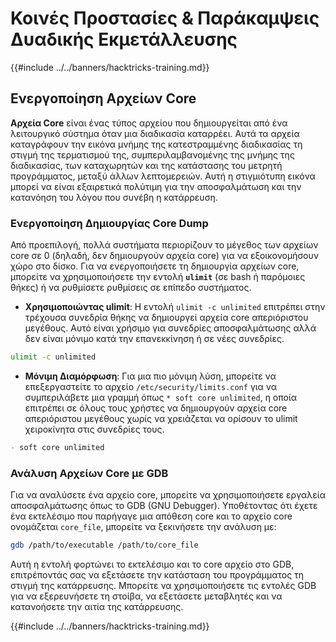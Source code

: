# Κοινές Προστασίες & Παράκαμψεις Δυαδικής Εκμετάλλευσης

{{#include ../../banners/hacktricks-training.md}}

## Ενεργοποίηση Αρχείων Core

**Αρχεία Core** είναι ένας τύπος αρχείου που δημιουργείται από ένα λειτουργικό σύστημα όταν μια διαδικασία καταρρέει. Αυτά τα αρχεία καταγράφουν την εικόνα μνήμης της κατεστραμμένης διαδικασίας τη στιγμή της τερματισμού της, συμπεριλαμβανομένης της μνήμης της διαδικασίας, των καταχωρητών και της κατάστασης του μετρητή προγράμματος, μεταξύ άλλων λεπτομερειών. Αυτή η στιγμιότυπη εικόνα μπορεί να είναι εξαιρετικά πολύτιμη για την αποσφαλμάτωση και την κατανόηση του λόγου που συνέβη η κατάρρευση.

### **Ενεργοποίηση Δημιουργίας Core Dump**

Από προεπιλογή, πολλά συστήματα περιορίζουν το μέγεθος των αρχείων core σε 0 (δηλαδή, δεν δημιουργούν αρχεία core) για να εξοικονομήσουν χώρο στο δίσκο. Για να ενεργοποιήσετε τη δημιουργία αρχείων core, μπορείτε να χρησιμοποιήσετε την εντολή **`ulimit`** (σε bash ή παρόμοιες θήκες) ή να ρυθμίσετε ρυθμίσεις σε επίπεδο συστήματος.

- **Χρησιμοποιώντας ulimit**: Η εντολή `ulimit -c unlimited` επιτρέπει στην τρέχουσα συνεδρία θήκης να δημιουργεί αρχεία core απεριόριστου μεγέθους. Αυτό είναι χρήσιμο για συνεδρίες αποσφαλμάτωσης αλλά δεν είναι μόνιμο κατά την επανεκκίνηση ή σε νέες συνεδρίες.
```bash
ulimit -c unlimited
```
- **Μόνιμη Διαμόρφωση**: Για μια πιο μόνιμη λύση, μπορείτε να επεξεργαστείτε το αρχείο `/etc/security/limits.conf` για να συμπεριλάβετε μια γραμμή όπως `* soft core unlimited`, η οποία επιτρέπει σε όλους τους χρήστες να δημιουργούν αρχεία core απεριόριστου μεγέθους χωρίς να χρειάζεται να ορίσουν το ulimit χειροκίνητα στις συνεδρίες τους.
```markdown
- soft core unlimited
```
### **Ανάλυση Αρχείων Core με GDB**

Για να αναλύσετε ένα αρχείο core, μπορείτε να χρησιμοποιήσετε εργαλεία αποσφαλμάτωσης όπως το GDB (GNU Debugger). Υποθέτοντας ότι έχετε ένα εκτελέσιμο που παρήγαγε μια απόθεση core και το αρχείο core ονομάζεται `core_file`, μπορείτε να ξεκινήσετε την ανάλυση με:
```bash
gdb /path/to/executable /path/to/core_file
```
Αυτή η εντολή φορτώνει το εκτελέσιμο και το core αρχείο στο GDB, επιτρέποντάς σας να εξετάσετε την κατάσταση του προγράμματος τη στιγμή της κατάρρευσης. Μπορείτε να χρησιμοποιήσετε τις εντολές GDB για να εξερευνήσετε τη στοίβα, να εξετάσετε μεταβλητές και να κατανοήσετε την αιτία της κατάρρευσης.

{{#include ../../banners/hacktricks-training.md}}
